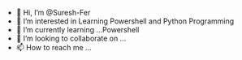 - 👋 Hi, I’m @Suresh-Fer
- 👀 I’m interested in Learning Powershell and Python Programming
- 🌱 I’m currently learning ...Powershell
- 💞️ I’m looking to collaborate on ...
- 📫 How to reach me ...

<!---
Suresh-Fer/Suresh-Fer is a ✨ special ✨ repository because its `README.md` (this file) appears on your GitHub profile.
You can click the Preview link to take a look at your changes.
--->
